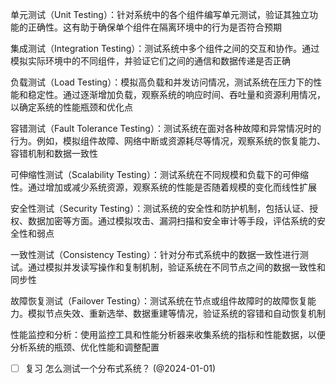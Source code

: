 
单元测试（Unit Testing）：针对系统中的各个组件编写单元测试，验证其独立功能的正确性。这有助于确保单个组件在隔离环境中的行为是否符合预期

集成测试（Integration Testing）：测试系统中多个组件之间的交互和协作。通过模拟实际环境中的不同组件，并验证它们之间的通信和数据传递是否正确

负载测试（Load Testing）：模拟高负载和并发访问情况，测试系统在压力下的性能和稳定性。通过逐渐增加负载，观察系统的响应时间、吞吐量和资源利用情况，以确定系统的性能瓶颈和优化点

容错测试（Fault Tolerance Testing）：测试系统在面对各种故障和异常情况时的行为。例如，模拟组件故障、网络中断或资源耗尽等情况，观察系统的恢复能力、容错机制和数据一致性

可伸缩性测试（Scalability Testing）：测试系统在不同规模和负载下的可伸缩性。通过增加或减少系统资源，观察系统的性能是否随着规模的变化而线性扩展

安全性测试（Security Testing）：测试系统的安全性和防护机制，包括认证、授权、数据加密等方面。通过模拟攻击、漏洞扫描和安全审计等手段，评估系统的安全性和弱点

一致性测试（Consistency Testing）：针对分布式系统中的数据一致性进行测试。通过模拟并发读写操作和复制机制，验证系统在不同节点之间的数据一致性和同步性

故障恢复测试（Failover Testing）：测试系统在节点或组件故障时的故障恢复能力。模拟节点失效、重新选举、数据重建等情况，验证系统的容错和自动恢复机制

性能监控和分析：使用监控工具和性能分析器来收集系统的指标和性能数据，以便分析系统的瓶颈、优化性能和调整配置

- [ ] 复习 怎么测试一个分布式系统？ (@2024-01-01)